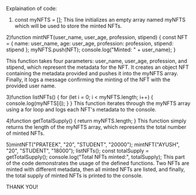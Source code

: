  Explaination of code:

1) const myNFTS = [];
This line initializes an empty array named myNFTS which will be used to store the minted NFTs.

2)function mintNFT(user_name, user_age, profession, stipend) {
    const NFT = {
        name: user_name,
        age: user_age,
        profession: profession,
        stipend: stipend
    };
    myNFTS.push(NFT);
    console.log("Minted: " + user_name);
}

This function takes four parameters: user_name, user_age, profession, and stipend, which represent the metadata for the NFT.
It creates an object NFT containing the metadata provided and pushes it into the myNFTS array.
Finally, it logs a message confirming the minting of the NFT with the provided user name.

3)function listNFTs() {
    for (let i = 0; i < myNFTS.length; i++) {
        console.log(myNFTS[i]);
    }
}
This function iterates through the myNFTS array using a for loop and logs each NFT's metadata to the console.

4)function getTotalSupply() {
    return myNFTS.length;
}
This function simply returns the length of the myNFTS array, which represents the total number of minted NFTs.

5)mintNFT("PRATEEK", "20", "STUDENT", "20000");
mintNFT("AYUSH", "20", "STUDENT", "18000");
listNFTs();
const totalSupply = getTotalSupply();
console.log("Total NFTs minted:", totalSupply);
This part of the code demonstrates the usage of the defined functions. Two NFTs are minted with different metadata, then all minted NFTs are listed, and finally, the total supply of minted NFTs is printed to the console.

THANK YOU!



